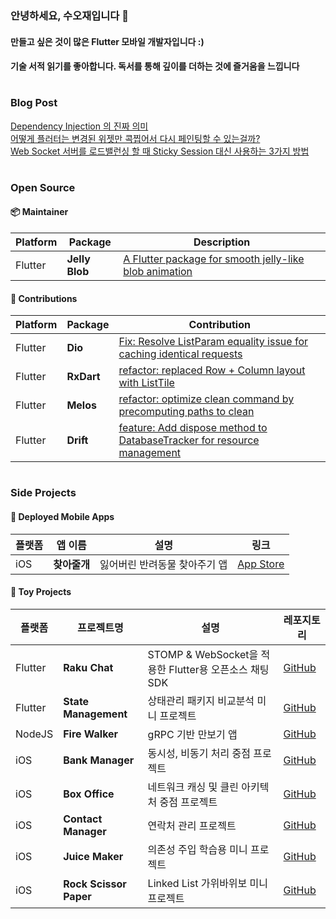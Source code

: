 ### 안녕하세요, 수오재입니다 👋

#### 만들고 싶은 것이 많은 **Flutter 모바일 개발자**입니다 :) <br/>

#### 기술 서적 읽기를 좋아합니다. 독서를 통해 깊이를 더하는 것에 즐거움을 느낍니다 <br/>

#

### Blog Post

[Dependency Injection 의 진짜 의미](https://suojae.site/252) <br/>
[어떻게 플러터는 변경된 위젯만 콕찝어서 다시 페인팅할 수 있는걸까?](https://ssuojae.tistory.com/376)<br/>
[Web Socket 서버를 로드밸런싱 할 때 Sticky Session 대신 사용하는 3가지 방법](https://ssuojae.tistory.com/366)




#

### Open Source


#### 📦 Maintainer  

| Platform | Package       | Description |
|----------|--------------|-------------|
| Flutter  | **Jelly Blob** | [A Flutter package for smooth jelly-like blob animation](https://pub.dev/packages/jelly_blob) |

#### 🌟 Contributions

| Platform | Package        | Contribution |
|----------|---------------|-------------|
| Flutter  | **Dio**       | [Fix: Resolve ListParam equality issue for caching identical requests](https://github.com/cfug/dio/pull/2366) |
| Flutter  | **RxDart**    | [refactor: replaced Row + Column layout with ListTile](https://github.com/ReactiveX/rxdart/pull/789) |
| Flutter  | **Melos**     | [refactor: optimize clean command by precomputing paths to clean](https://github.com/invertase/melos/pull/855) |
| Flutter  | **Drift**     | [feature: Add dispose method to DatabaseTracker for resource management](https://github.com/simolus3/drift/pull/3420) |

#

### Side Projects

#### 📱 Deployed Mobile Apps


| 플랫폼 | 앱 이름      | 설명 | 링크 |
|--------|--------------|-------------|-----------|
| iOS | **찾아줄개** | 잃어버린 반려동물 찾아주기 앱  | [App Store](https://apps.apple.com/id/app/%EC%B0%BE%EC%95%84%EC%A4%84%EA%B0%9C/id6471409178) |

#### 🎨 Toy Projects  

| 플랫폼 | 프로젝트명        | 설명 | 레포지토리 |
|--------|---------------|-------------|------------|
| Flutter | **Raku Chat** | STOMP & WebSocket을 적용한 Flutter용 오픈소스 채팅 SDK  | [GitHub](https://github.com/suojae/raku-frontend) |
| Flutter | **State Management** | 상태관리 패키지 비교분석 미니 프로젝트  | [GitHub](https://github.com/suojae/state-management) |
| NodeJS | **Fire Walker** | gRPC 기반 만보기 앱  | [GitHub](https://github.com/suojae/fire-walker-backend) |
| iOS | **Bank Manager** | 동시성, 비동기 처리 중점 프로젝트 | [GitHub](https://github.com/suojae/ios-bank-manager) |
| iOS | **Box Office** | 네트워크 캐싱 및 클린 아키텍처 중점 프로젝트 | [GitHub](https://github.com/suojae/ios-box-office) |
| iOS | **Contact Manager** | 연락처 관리 프로젝트| [GitHub](https://github.com/suojae/ios-contact-manager-ui) |
| iOS | **Juice Maker** | 의존성 주입 학습용 미니 프로젝트 | [GitHub](https://github.com/suojae/ios-juice-maker) |
| iOS | **Rock Scissor Paper** | Linked List 가위바위보 미니 프로젝트 | [GitHub](https://github.com/suojae/ios-rock-scissor-paper) |
